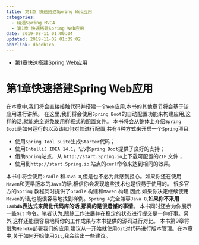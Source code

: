 ```yaml
---
title: 第1章 快速搭建Spring Web应用
categories: 
  - 精通Spring MVC4
  - 第1章 快速搭建Spring Web应用
date: 2019-08-11 01:00:04
updated: 2019-11-02 01:39:02
abbrlink: dbeeb1cb
---
```

- [第1章快速搭建Spring Web应用](/ReadingNotes/dbeeb1cb/#第1章快速搭建Spring-Web应用)

<!--more-->
<script src="https://cdn.bootcss.com/jquery/3.4.0/jquery.slim.min.js"></script>
<script>$(document).ready(function () {$(".post-body > ul:nth-child(1)").hide();});</script>

<!--end-->
# 第1章快速搭建Spring Web应用 #
在本章中,我们将会直接接触代码并搭建一个`Web`应用,本书的其他章节将会基于该应用进行讲解。
在这里,我们将会使用`Spring Boot`的自动配置功能来构建应用,这样的话,就能完全避免使用样板式的配置文件。
本书将会从整体上介绍`Spring Boot`是如何运行的以及该如何对其进行配置,共有4种方式来开启一个`Spring`项目:
- 使用`Spring Tool Suite`生成`Starter`代码； 
- 使用`IntelliJ IDEA 14.1`，它对`Spring Boot`提供了良好的支持； 
- 借助`Spring`站点，从 `http://start.Spring.io`上下载可配置的`ZIP` 文件； 
- 使用到`http://start.Spring.io` 站点的`curl`命令来达到相同的效果。 

本书中将会使用`Gradle` 和`Java 8`,但是也不必为此感到担心。如果你还在使用`Maven`和更早版本的`Java`的话,相信你会发现这些技术也是很易于使用的。
很多官方的`Spring` 教程同时提供了`Gradle` 构建和`Maven` 构建,因此,如果你决定继续使用`Maven`的话,也能很容易地找到样例。`Spring 4`完全兼容`Java 8`,**如果你不采用`Lambda`表达式来简化代码库的话,那真的是很遗憾的事情**。
本书同时还会为你展示一些`Git` 命令。笔者认为,跟踪工作进展并在稳定的状态进行提交是一件好事。另外,这样还能很容易地将你的工作成果与本书提供的源码进行对比。
本书第9章将借助`Heroku`部署我们的应用,建议从一开始就使用`Git`对代码进行版本管理。在本章中,关于如何开始使用`Git`,我会给出一些建议。


